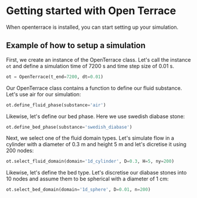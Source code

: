 # Getting started with Open Terrace

When openterrace is installed, you can start setting up your simulation.

## Example of how to setup a simulation
First, we create an instance of the OpenTerrace class. Let's call the instance `ot` and define a simulation time of 7200 s and time step size of 0.01 s.

```python
ot = OpenTerrace(t_end=7200, dt=0.01)
```

Our OpenTerrace class contains a function to define our fluid substance. Let's use air for our simulation:
```python
ot.define_fluid_phase(substance='air')
```    

Likewise, let's define our bed phase. Here we use swedish diabase stone:
```python
ot.define_bed_phase(substance='swedish_diabase')
``` 

Next, we select one of the fluid domain types. Let's simulate flow in a cylinder with a diameter of 0.3 m and height 5 m and let's dicretise it using 200 nodes:
```python
ot.select_fluid_domain(domain='1d_cylinder', D=0.3, H=5, ny=200)
```

Likewise, let's define the bed type. Let's discretise our diabase stones into 10 nodes and assume them to be spherical with a diameter of 1 cm:
```python
ot.select_bed_domain(domain='1d_sphere', D=0.01, n=200)
```    